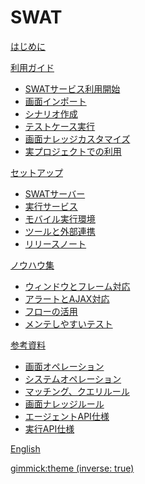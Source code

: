 # SWAT

[はじめに](index.md)

[利用ガイド]()

* [SWATサービス利用開始](guide_start.md)
* [画面インポート](guide_knowledge.md)
* [シナリオ作成](guide_scenarios.md)
* [テストケース実行](guide_execution.md)
* [画面ナレッジカスタマイズ](guide_tuning.md)
* [実プロジェクトでの利用](guide_final.md)

[セットアップ]()

* [SWATサーバー](setup_swat.md)
* [実行サービス](setup_execservices.md)
* [モバイル実行環境](setup_mobile.md)
* [ツールと外部連携](setup_tools.md)
* [リリースノート](setup_releases.md)

[ノウハウ集]()

* [ウィンドウとフレーム対応](article_window.md)
* [アラートとAJAX対応](article_ajax.md)
* [フローの活用](article_flow.md)
* [メンテしやすいテスト](article_maintenance.md)

[参考資料]()

* [画面オペレーション](ref_web_operation.md)
* [システムオペレーション](ref_sys_operation.md)
* [マッチング、クエリルール](ref_mq_rule.md)
* [画面ナレッジルール](ref_knowledge_rule.md)
* [エージェントAPI仕様](ref_agent_api.md)
* [実行API仕様](ref_execution_api.md)

[English](/swat/)

[gimmick:theme (inverse: true)](bootstrap)
